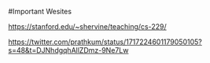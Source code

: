 #Important Wesites

https://stanford.edu/~shervine/teaching/cs-229/

https://twitter.com/prathkum/status/1717224601179050105?s=48&t=DJNhdgqhAllZDmz-9Ne7Lw
